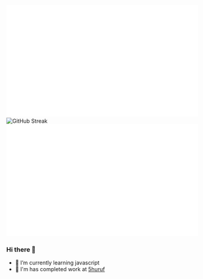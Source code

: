 ![](https://raw.githubusercontent.com/fdciabdul/upgraded-happiness/master/generated/overview.svg#gh-dark-mode-only)
![GitHub Streak](https://github-readme-streak-stats.herokuapp.com?user=haniframadhani&theme=onedark&date_format=M%20j%5B%2C%20Y%5D)
![](https://raw.githubusercontent.com/fdciabdul/upgraded-happiness/master/generated/languages.svg#gh-dark-mode-only)
### Hi there 👋
- 🌱 I’m currently learning javascript
- 🎉 I'm has completed work at [5huruf](https://github.com/haniframadhani/5huruf)
